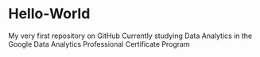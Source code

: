 # Hello-World
My very first repository on GitHub
Currently studying Data Analytics in the Google Data Analytics Professional Certificate Program
